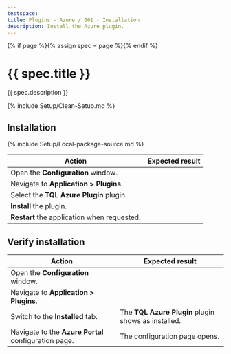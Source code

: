 ```yaml
---
testspace:
title: Plugins - Azure / 001 - Installation
description: Install the Azure plugin.
---
```


{% if page %}{% assign spec = page %}{% endif %}

# {{ spec.title }}

{{ spec.description }}

{% include Setup/Clean-Setup.md %}

## Installation

{% include Setup/Local-package-source.md %}

| Action                                      | Expected result |
| ------------------------------------------- | --------------- |
| Open the **Configuration** window.          |                 |
| Navigate to **Application > Plugins**.      |
| Select the **TQL Azure Plugin** plugin.     |                 |
| **Install** the plugin.                     |                 |
| **Restart** the application when requested. |                 |

## Verify installation

| Action                                               | Expected result                                     |
| ---------------------------------------------------- | --------------------------------------------------- |
| Open the **Configuration** window.                   |                                                     |
| Navigate to **Application > Plugins**.               |                                                     |
| Switch to the **Installed** tab.                     | The **TQL Azure Plugin** plugin shows as installed. |
| Navigate to the **Azure Portal** configuration page. | The configuration page opens.                       |
